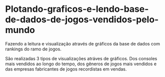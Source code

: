 # Plotando-graficos-e-lendo-base-de-dados-de-jogos-vendidos-pelo-mundo

Fazendo a leitura e visualização através de gráficos da base de dados com rankings do ramo de jogos.

São realizadas 3 tipos de visualizações atráves de gráficos. Dos consoles mais vendidos ao longo do tempo, dos gêneros de jogos mais vendidos e das empresas fabricantes de jogos recordistas em vendas. 

